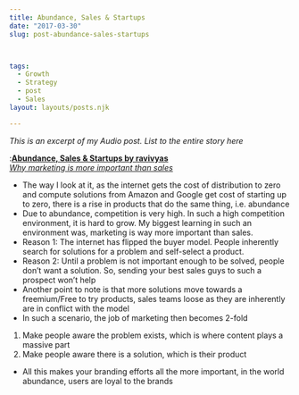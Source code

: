 ```yaml
---
title: Abundance, Sales & Startups
date: "2017-03-30"
slug: post-abundance-sales-startups



tags: 
  - Growth 
  - Strategy 
  - post
  - Sales 
layout: layouts/posts.njk

---
```


_This is an excerpt of my Audio post. List to the entire story here_ 

:[**Abundance, Sales & Startups by ravivyas**  
_Why marketing is more important than sales_](http://odiocast.com/ravivyas/KgOpRRlFFrXx0nTi-cy-)

- The way I look at it, as the internet gets the cost of distribution to zero and compute solutions from Amazon and Google get cost of starting up to zero, there is a rise in products that do the same thing, i.e. abundance
- Due to abundance, competition is very high. In such a high competition environment, it is hard to grow. My biggest learning in such an environment was, marketing is way more important than sales.
- Reason 1: The internet has flipped the buyer model. People inherently search for solutions for a problem and self-select a product.
- Reason 2: Until a problem is not important enough to be solved, people don’t want a solution. So, sending your best sales guys to such a prospect won’t help
- Another point to note is that more solutions move towards a freemium/Free to try products, sales teams loose as they are inherently are in conflict with the model
- In such a scenario, the job of marketing then becomes 2-fold

1. Make people aware the problem exists, which is where content plays a massive part
2. Make people aware there is a solution, which is their product

- All this makes your branding efforts all the more important, in the world abundance, users are loyal to the brands
